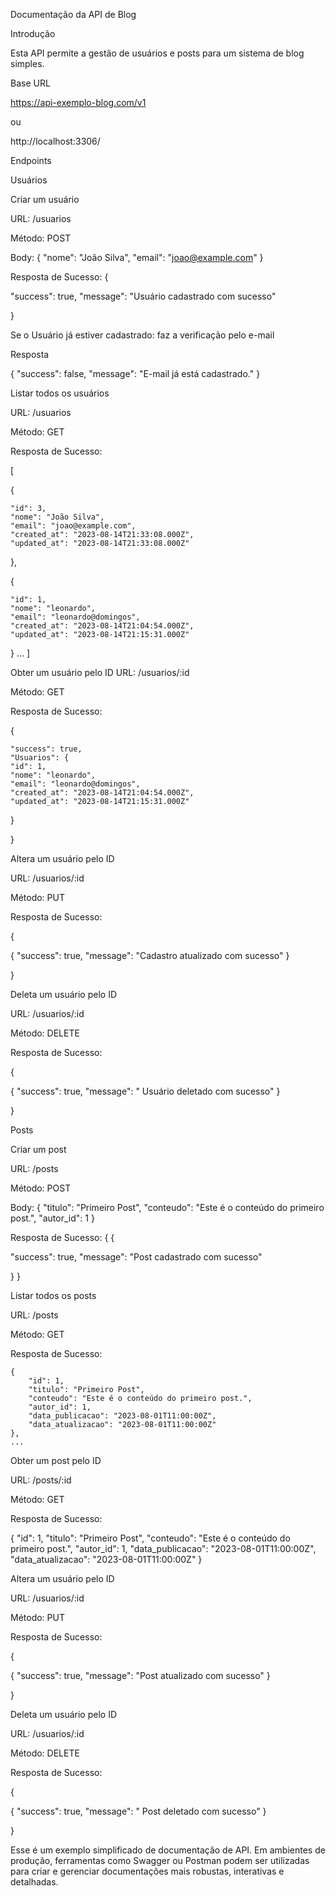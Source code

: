 Documentação da API de Blog

Introdução

Esta API permite a gestão de usuários e posts para um sistema de blog simples.

Base URL

https://api-exemplo-blog.com/v1

ou

http://localhost:3306/


Endpoints

Usuários

Criar um usuário

URL: /usuarios

Método: POST

Body:
{
    "nome": "João Silva",
    "email": "joao@example.com"
}

Resposta de Sucesso:
{

"success": true,
"message": "Usuário cadastrado com sucesso"

}

Se o Usuário já estiver cadastrado:
faz a verificação pelo e-mail

Resposta

{
	"success":  false,
	"message":  "E-mail já está cadastrado."
}


Listar todos os usuários

URL: /usuarios

Método: GET

Resposta de Sucesso:

[

{

	"id": 3,
	"nome": "João Silva",
	"email": "joao@example.com",
	"created_at": "2023-08-14T21:33:08.000Z",
	"updated_at": "2023-08-14T21:33:08.000Z"

},

{

	"id": 1,
	"nome": "leonardo",
	"email": "leonardo@domingos",
	"created_at": "2023-08-14T21:04:54.000Z",
	"updated_at": "2023-08-14T21:15:31.000Z"

}
	...
]


Obter um usuário pelo ID
URL: /usuarios/:id

Método: GET

Resposta de Sucesso:


{

	"success": true,
	"Usuarios": {
	"id": 1,
	"nome": "leonardo",
	"email": "leonardo@domingos",
	"created_at": "2023-08-14T21:04:54.000Z",
	"updated_at": "2023-08-14T21:15:31.000Z"

}

}

Altera um usuário pelo ID

URL: /usuarios/:id

Método: PUT

Resposta de Sucesso:

{

   {
   "success": true,
   "message": "Cadastro atualizado com sucesso"
   }

}


Deleta um usuário pelo ID

URL: /usuarios/:id

Método: DELETE

Resposta de Sucesso:

{

   {
   "success": true,
   "message": " Usuário deletado com sucesso"
   }

}


Posts

Criar um post

URL: /posts

Método: POST

Body:
{
    "titulo": "Primeiro Post",
    "conteudo": "Este é o conteúdo do primeiro post.",
    "autor_id": 1
}


Resposta de Sucesso:
{
    {

"success":  true,
"message":  "Post cadastrado com sucesso"

}
}


Listar todos os posts

URL: /posts

Método: GET

Resposta de Sucesso:


    {
        "id": 1,
        "titulo": "Primeiro Post",
        "conteudo": "Este é o conteúdo do primeiro post.",
        "autor_id": 1,
        "data_publicacao": "2023-08-01T11:00:00Z",
        "data_atualizacao": "2023-08-01T11:00:00Z"
    },
    ...




Obter um post pelo ID

URL: /posts/:id

Método: GET

Resposta de Sucesso:

{
    "id": 1,
    "titulo": "Primeiro Post",
    "conteudo": "Este é o conteúdo do primeiro post.",
    "autor_id": 1,
    "data_publicacao": "2023-08-01T11:00:00Z",
    "data_atualizacao": "2023-08-01T11:00:00Z"
}



Altera um usuário pelo ID

URL: /usuarios/:id

Método: PUT

Resposta de Sucesso:

{

 {
	"success":  true,
	"message":  "Post atualizado com sucesso"
 }

}


Deleta um usuário pelo ID

URL: /usuarios/:id

Método: DELETE

Resposta de Sucesso:

{

   {
   "success": true,
   "message": " Post deletado com sucesso"
   }

}


Esse é um exemplo simplificado de documentação de API. Em ambientes de produção, ferramentas como Swagger ou Postman podem ser utilizadas para criar e gerenciar documentações mais robustas, interativas e detalhadas.
